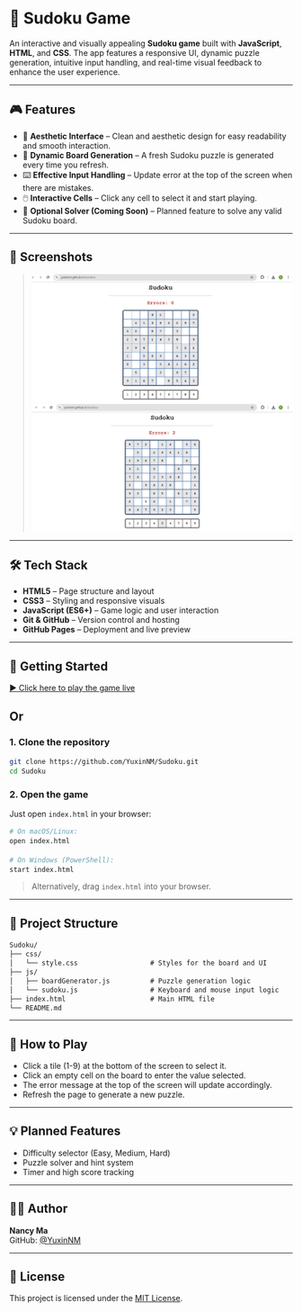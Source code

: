 # 🧩 Sudoku Game

An interactive and visually appealing **Sudoku game** built with **JavaScript**, **HTML**, and **CSS**. The app features a responsive UI, dynamic puzzle generation, intuitive input handling, and real-time visual feedback to enhance the user experience.

---

## 🎮 Features

- 🎨 **Aesthetic Interface** – Clean and aesthetic design for easy readability and smooth interaction.
- 🔄 **Dynamic Board Generation** – A fresh Sudoku puzzle is generated every time you refresh.
- ⌨️ **Effective Input Handling** – Update error at the top of the screen when there are mistakes.
- 🖱️ **Interactive Cells** – Click any cell to select it and start playing.
- 🧠 **Optional Solver (Coming Soon)** – Planned feature to solve any valid Sudoku board.

---

## 📸 Screenshots

> *![GUI](image-3.png)*
> *![GUI With Errors Updated](image-2.png)*

---

## 🛠️ Tech Stack

- **HTML5** – Page structure and layout
- **CSS3** – Styling and responsive visuals
- **JavaScript (ES6+)** – Game logic and user interaction
- **Git & GitHub** – Version control and hosting
- **GitHub Pages** – Deployment and live preview
---

## 🚀 Getting Started

[▶️ Click here to play the game live](https://yuxinnm.github.io/Sudoku/)

## Or

### 1. Clone the repository

```bash
git clone https://github.com/YuxinNM/Sudoku.git
cd Sudoku
```

### 2. Open the game

Just open `index.html` in your browser:

```bash
# On macOS/Linux:
open index.html

# On Windows (PowerShell):
start index.html
```

> Alternatively, drag `index.html` into your browser.

---



## 📂 Project Structure

```
Sudoku/
├── css/
│   └── style.css                  # Styles for the board and UI
├── js/
│   ├── boardGenerator.js          # Puzzle generation logic
│   └── sudoku.js                  # Keyboard and mouse input logic
├── index.html                     # Main HTML file
└── README.md
```

---

## 🎯 How to Play

- Click a tile (1-9) at the bottom of the screen to select it.
- Click an empty cell on the board to enter the value selected.
- The error message at the top of the screen will update accordingly.
- Refresh the page to generate a new puzzle.

---

## 💡 Planned Features

- Difficulty selector (Easy, Medium, Hard)
- Puzzle solver and hint system
- Timer and high score tracking

---

## 🙋‍♀️ Author

**Nancy Ma**  
GitHub: [@YuxinNM](https://github.com/YuxinNM)

---

## 📜 License

This project is licensed under the [MIT License](LICENSE).
